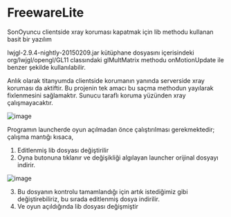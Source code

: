 # FreewareLite
SonOyuncu clientside xray koruması kapatmak için lib methodu kullanan basit bir yazılım

lwjgl-2.9.4-nightly-20150209.jar kütüphane dosyasını içerisindeki org/lwjgl/opengl/GL11 classındaki glMultMatrix methodu onMotionUpdate ile benzer şekilde kullanılabilir.

Anlık olarak titanyumda clientside korumanın yanında serverside xray koruması da aktiftir.
Bu projenin tek amacı bu saçma methodun yayılarak fixlenmesini sağlamaktır. Sunucu taraflı koruma yüzünden xray çalışmayacaktır.

![image](https://user-images.githubusercontent.com/82592303/180977673-9fe556e6-5f40-4ff7-8b33-1fa5c3147bc1.png)

Programın launcherde oyun açılmadan önce çalıştırılması gerekmektedir; çalışma mantığı kısaca,
1) Editlenmiş lib dosyası değiştirilir
2) Oyna butonuna tıklanır ve değişikliği algılayan launcher orijinal dosyayı indirir.

![image](https://user-images.githubusercontent.com/82592303/180978695-bd566fff-81be-4aed-ad1b-76b454047708.png)

3) Bu dosyanın kontrolu tamamlandığı için artık istediğimiz gibi değiştirebiliriz, bu sırada editlenmiş dosya indirilir.
4) Ve oyun açıldığında lib dosyası değişmiştir
